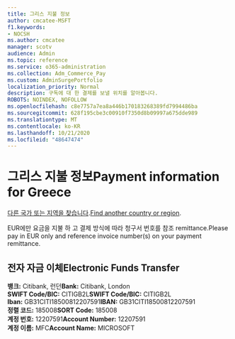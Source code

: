 ```yaml
---
title: 그리스 지불 정보
author: cmcatee-MSFT
f1.keywords:
- NOCSH
ms.author: cmcatee
manager: scotv
audience: Admin
ms.topic: reference
ms.service: o365-administration
ms.collection: Adm_Commerce_Pay
ms.custom: AdminSurgePortfolio
localization_priority: Normal
description: 구독에 대 한 결제를 보낼 위치를 알아봅니다.
ROBOTS: NOINDEX, NOFOLLOW
ms.openlocfilehash: c8e7757a7ea8a446b170183268389fd7994486ba
ms.sourcegitcommit: 628f195cbe3c00910f7350d8b09997a675dde989
ms.translationtype: MT
ms.contentlocale: ko-KR
ms.lasthandoff: 10/21/2020
ms.locfileid: "48647474"
---
```

# <a name="payment-information-for-greece"></a><span data-ttu-id="cd133-103">그리스 지불 정보</span><span class="sxs-lookup"><span data-stu-id="cd133-103">Payment information for Greece</span></span>

<span data-ttu-id="cd133-104">[다른 국가 또는 지역을 찾습니다](../billing-and-payments/pay-for-your-subscription.md).</span><span class="sxs-lookup"><span data-stu-id="cd133-104">[Find another country or region](../billing-and-payments/pay-for-your-subscription.md).</span></span>

<span data-ttu-id="cd133-105">EUR에만 요금을 지불 하 고 결제 방식에 따라 청구서 번호를 참조 remittance.</span><span class="sxs-lookup"><span data-stu-id="cd133-105">Please pay in EUR only and reference invoice number(s) on your payment remittance.</span></span>

## <a name="electronic-funds-transfer"></a><span data-ttu-id="cd133-106">전자 자금 이체</span><span class="sxs-lookup"><span data-stu-id="cd133-106">Electronic Funds Transfer</span></span>

<span data-ttu-id="cd133-107">**뱅크:** Citibank, 런던</span><span class="sxs-lookup"><span data-stu-id="cd133-107">**Bank:** Citibank, London</span></span>  
<span data-ttu-id="cd133-108">**SWIFT Code/BIC:** CITIGB2L</span><span class="sxs-lookup"><span data-stu-id="cd133-108">**SWIFT Code/BIC:** CITIGB2L</span></span>  
<span data-ttu-id="cd133-109">**Iban:** GB31CITI18500812207591</span><span class="sxs-lookup"><span data-stu-id="cd133-109">**IBAN:** GB31CITI18500812207591</span></span>  
<span data-ttu-id="cd133-110">**정렬 코드:** 185008</span><span class="sxs-lookup"><span data-stu-id="cd133-110">**SORT Code:** 185008</span></span>  
<span data-ttu-id="cd133-111">**계정 번호:** 12207591</span><span class="sxs-lookup"><span data-stu-id="cd133-111">**Account Number:** 12207591</span></span>  
<span data-ttu-id="cd133-112">**계정 이름:** MFC</span><span class="sxs-lookup"><span data-stu-id="cd133-112">**Account Name:** MICROSOFT</span></span>  